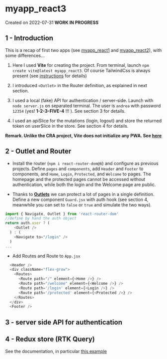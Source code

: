 # myapp_react3

Created on 2022-07-31 **WORK IN PROGRESS**

## 1 - Introduction 
This is a recap of first two apps (see [myapp_react1](https://github.com/andrealacamera/myapp_react1) and [myapp_react2](https://github.com/andrealacamera/myapp_react2)), with some differences... 

1. Here I used **Vite** for creating the project. From terminal, launch `npm create vite@latest myapp_react3`. 
Of course TailwindCss is always present (see [instructions](https://tailwindcss.com/docs/guides/vite) for details) 

2. I introduced `<Outlet>` in the Router definition, as explained in next section.

3. I used a local (fake) API for authentication / server-side. Launch with `node server.js` on separated terminal. The user is `andrea` with password `12354` (yes! **1-2-3-FIVE-4** !!! ). See section 3 for details. 

4. I used an apiSlice for the mutations (login, logout) and store the returned token on userSlice in the store. See section 4 for details. 

**Remark. Unlike the CRA project, Vite does not initialize any PWA. See [here](https://vite-plugin-pwa.netlify.app/)**

## 2 - Outlet and Router

- Install the router (`npm i react-router-dom@6`) and configure as previous projects. Define `pages` and `components`, add `Header` and `Footer` to components, and `Home`, `Login`, `Protected`, and `Welcome` to pages. The homepage and the protected pages cannot be accessed without authentication, while both the login and the Welcome page are public. 

- Thanks to [**Outlets**](https://reactrouter.com/docs/en/v6/components/outlet) we can protect a lot of pages in a single definition.  Define a new component `Guard.jsx` with auth hook (see section 4, meanwhile you can set to `false` or `true` and simulate the two ways). 
```js
import { Navigate, Outlet } from 'react-router-dom'
//define by hand the auth object
return auth.user ? (
    <Outlet />
  ) : (
    <Navigate to="/login" />
  )
...
``` 

- Add Routes and Route to `App.jsx`
```js
  <Header />
  <div className="flex-grow">
    <Routes>
      <Route path="/" element={<Home />} />
      <Route path="/welcome" element={<Welcome />} />
      <Route path='/login' element={<Login />} />
      <Route path='/protected' element={<Protected />} />
    </Routes>
  </div>
  <Footer />
```

## 3 - server side API for authentication


## 4 - Redux store (RTK Query)








See the documentation, in particular [this example](https://redux-toolkit.js.org/rtk-query/usage/examples#authentication)

